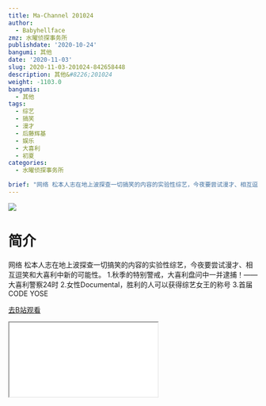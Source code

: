 ```yaml
---
title: Ma-Channel 201024
author:
  - Babyhellface
zmz: 水曜侦探事务所
publishdate: '2020-10-24'
bangumi: 其他
date: '2020-11-03'
slug: 2020-11-03-201024-842658448
description: 其他&#8226;201024
weight: -1103.0
bangumis:
  - 其他
tags:
  - 综艺
  - 搞笑
  - 漫才
  - 后藤辉基
  - 娱乐
  - 大喜利
  - 初夏
categories:
  - 水曜侦探事务所

brief: "网络 松本人志在地上波探查一切搞笑的内容的实验性综艺，今夜要尝试漫才、相互逗笑和大喜利中新的可能性。 1.秋季的特别警戒，大喜利盘问中一并逮捕！—— 大喜利警察24时 2.女性Documental，胜利的人可以获得综艺女王的称号 3.首届CODE YOSE"
---
```

![](https://raw.githubusercontent.com/tcgriffith/owaraisite/master/static/tmpimg/bc204a0700e0215fee10eba37ee835ee17db829c.jpg.480.jpg)
# 简介  
网络
松本人志在地上波探查一切搞笑的内容的实验性综艺，今夜要尝试漫才、相互逗笑和大喜利中新的可能性。
1.秋季的特别警戒，大喜利盘问中一并逮捕！—— 大喜利警察24时
2.女性Documental，胜利的人可以获得综艺女王的称号
3.首届CODE YOSE  

[去B站观看](https://www.bilibili.com/video/av842658448/)
<div class ="resp-container"><iframe class="testiframe" src="//player.bilibili.com/player.html?aid=842658448"", scrolling="no", allowfullscreen="true" > </iframe></div> 
